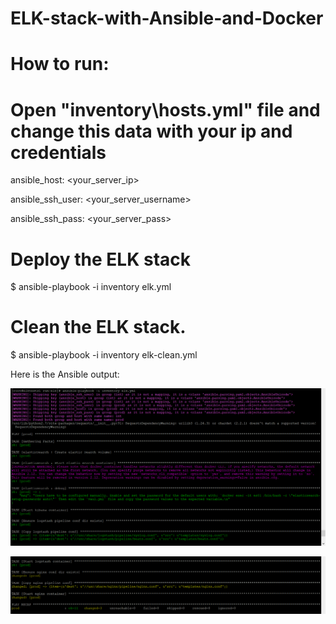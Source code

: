 # ELK-stack-with-Ansible-and-Docker


# How to run:


# Open "inventory\hosts.yml" file and change this data with your ip and credentials 


  ansible_host: <your_server_ip>
  
  
  ansible_ssh_user: <your_server_username>
  
  
  ansible_ssh_pass: <your_server_pass>




# Deploy the ELK stack


$ ansible-playbook -i inventory elk.yml


# Clean the ELK stack.


$ ansible-playbook -i inventory elk-clean.yml


Here is the Ansible output:

![alt text](https://github.com/RehabAbdelWahab/ELK-with-Ansible-and-Docker/blob/master/111.PNG)


![alt text](https://github.com/RehabAbdelWahab/ELK-with-Ansible-and-Docker/blob/master/222.PNG)
